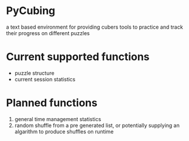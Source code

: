 # PyCubing
a text based environment for providing cubers tools to practice and track their progress on different puzzles

# Current supported functions
* puzzle structure
* current session statistics

# Planned functions
1. general time management statistics
2. random shuffle from a pre generated list, or potentially supplying an algarithm to produce shuffles on runtime
